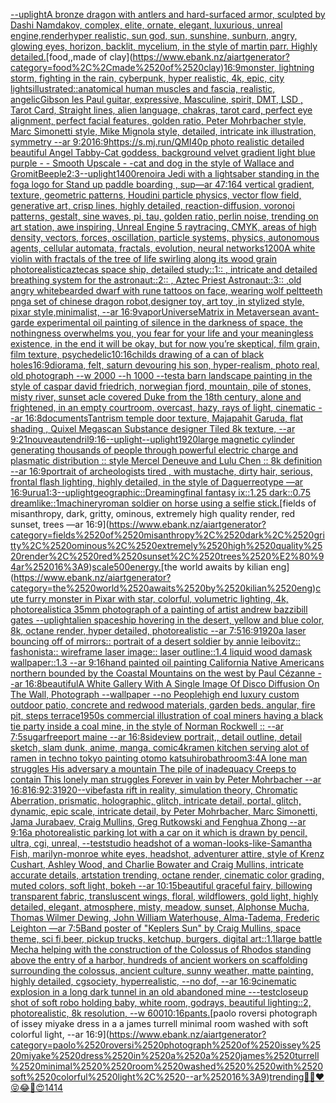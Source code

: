 [--uplight](https://www.ebank.nz/aiartgenerator?category=--uplight)[A bronze dragon with antlers and hard-surfaced armor, sculpted by Dashi Namdakov, complex, elite, ornate, elegant, luxurious, unreal engine,](https://www.ebank.nz/aiartgenerator?category=A%2520bronze%2520dragon%2520with%2520antlers%2520and%2520hard-surfaced%2520armor%2C%2520sculpted%2520by%2520Dashi%2520Namdakov%2C%2520complex%2C%2520elite%2C%2520ornate%2C%2520elegant%2C%2520luxurious%2C%2520unreal%2520engine%2C)[render](https://www.ebank.nz/aiartgenerator?category=render)[hyper realistic,  sun god, sun, sunshine, sunburn, angry, glowing eyes, horizon, backlit, mycelium,  in the style of martin parr. Highly detailed.](https://www.ebank.nz/aiartgenerator?category=hyper%2520realistic%2C%2520%2520sun%2520god%2C%2520sun%2C%2520sunshine%2C%2520sunburn%2C%2520angry%2C%2520glowing%2520eyes%2C%2520horizon%2C%2520backlit%2C%2520mycelium%2C%2520%2520in%2520the%2520style%2520of%2520martin%2520parr.%2520Highly%2520detailed.)[food,,made of clay](https://www.ebank.nz/aiartgenerator?category=food%2C%2Cmade%2520of%2520clay)[16:9](https://www.ebank.nz/aiartgenerator?category=16%3A9)[monster, lightning storm, fighting in the rain, cyberpunk, hyper realistic, 4k, epic, city lights](https://www.ebank.nz/aiartgenerator?category=monster%2C%2520lightning%2520storm%2C%2520fighting%2520in%2520the%2520rain%2C%2520cyberpunk%2C%2520hyper%2520realistic%2C%25204k%2C%2520epic%2C%2520city%2520lights)[illustrated::](https://www.ebank.nz/aiartgenerator?category=illustrated%3A%3A)[anatomical human muscles and fascia, realistic, angelic](https://www.ebank.nz/aiartgenerator?category=anatomical%2520human%2520muscles%2520and%2520fascia%2C%2520realistic%2C%2520angelic)[Gibson les Paul guitar, expressive, Masculine, spirit, DMT, LSD , Tarot Card, Straight lines, alien language, chakras, tarot card, perfect eye alignment, perfect facial features, golden ratio, Peter Mohrbacher style, Marc Simonetti style, Mike Mignola style, detailed, intricate ink illustration, symmetry --ar 9:20](https://www.ebank.nz/aiartgenerator?category=Gibson%2520les%2520Paul%2520guitar%2C%2520expressive%2C%2520Masculine%2C%2520spirit%2C%2520DMT%2C%2520LSD%2520%2C%2520Tarot%2520Card%2C%2520Straight%2520lines%2C%2520alien%2520language%2C%2520chakras%2C%2520tarot%2520card%2C%2520perfect%2520eye%2520alignment%2C%2520perfect%2520facial%2520features%2C%2520golden%2520ratio%2C%2520Peter%2520Mohrbacher%2520style%2C%2520Marc%2520Simonetti%2520style%2C%2520Mike%2520Mignola%2520style%2C%2520detailed%2C%2520intricate%2520ink%2520illustration%2C%2520symmetry%2520--ar%25209%3A20)[16:9](https://www.ebank.nz/aiartgenerator?category=16%3A9)[https://s.mj.run/QMI40p  photo realistic detailed beautiful Angel Tabby-Cat goddess, background velvet gradient light blue purple - - Smooth Upscale - -](https://www.ebank.nz/aiartgenerator?category=https%3A//s.mj.run/QMI40p%2520%2520photo%2520realistic%2520detailed%2520beautiful%2520Angel%2520Tabby-Cat%2520goddess%2C%2520background%2520velvet%2520gradient%2520light%2520blue%2520purple%2520-%2520-%2520Smooth%2520Upscale%2520-%2520-)[cat and dog in the style of Wallace and Gromit](https://www.ebank.nz/aiartgenerator?category=cat%2520and%2520dog%2520in%2520the%2520style%2520of%2520Wallace%2520and%2520Gromit)[Beeple](https://www.ebank.nz/aiartgenerator?category=Beeple)[2:3](https://www.ebank.nz/aiartgenerator?category=2%3A3)[--uplight](https://www.ebank.nz/aiartgenerator?category=--uplight)[1400](https://www.ebank.nz/aiartgenerator?category=1400)[renoir](https://www.ebank.nz/aiartgenerator?category=renoir)[a Jedi with a lightsaber standing in the fog](https://www.ebank.nz/aiartgenerator?category=a%2520Jedi%2520with%2520a%2520lightsaber%2520standing%2520in%2520the%2520fog)[a logo for Stand up paddle boarding , sup](https://www.ebank.nz/aiartgenerator?category=a%2520logo%2520for%2520Stand%2520up%2520paddle%2520boarding%2520%2C%2520sup)[—ar 47:164 vertical gradient, texture, geometric patterns, Houdini particle physics, vector flow field, generative art, crisp lines, highly detailed, reaction-diffusion, voronoi patterns, gestalt, sine waves, pi, tau, golden ratio, perlin noise, trending on art station, awe inspiring, Unreal Engine 5 raytracing, CMYK, areas of high density, vectors, forces, oscillation, particle systems, physics, autonomous agents, cellular automata, fractals, evolution, neural networks](https://www.ebank.nz/aiartgenerator?category=%E2%80%94ar%252047%3A164%2520vertical%2520gradient%2C%2520texture%2C%2520geometric%2520patterns%2C%2520Houdini%2520particle%2520physics%2C%2520vector%2520flow%2520field%2C%2520generative%2520art%2C%2520crisp%2520lines%2C%2520highly%2520detailed%2C%2520reaction-diffusion%2C%2520voronoi%2520patterns%2C%2520gestalt%2C%2520sine%2520waves%2C%2520pi%2C%2520tau%2C%2520golden%2520ratio%2C%2520perlin%2520noise%2C%2520trending%2520on%2520art%2520station%2C%2520awe%2520inspiring%2C%2520Unreal%2520Engine%25205%2520raytracing%2C%2520CMYK%2C%2520areas%2520of%2520high%2520density%2C%2520vectors%2C%2520forces%2C%2520oscillation%2C%2520particle%2520systems%2C%2520physics%2C%2520autonomous%2520agents%2C%2520cellular%2520automata%2C%2520fractals%2C%2520evolution%2C%2520neural%2520networks)[1200](https://www.ebank.nz/aiartgenerator?category=1200)[A white violin with fractals  of the tree of life swirling along its wood grain photorealistic](https://www.ebank.nz/aiartgenerator?category=A%2520white%2520violin%2520with%2520fractals%2520%2520of%2520the%2520tree%2520of%2520life%2520swirling%2520along%2520its%2520wood%2520grain%2520photorealistic)[aztecas space ship, detailed study::1:: , intricate and detailed  breathing system for the astronaut::2:: , Aztec Priest Astronaut::3:: ,](https://www.ebank.nz/aiartgenerator?category=aztecas%2520space%2520ship%2C%2520detailed%2520study%3A%3A1%3A%3A%2520%2C%2520intricate%2520and%2520detailed%2520%2520breathing%2520system%2520for%2520the%2520astronaut%3A%3A2%3A%3A%2520%2C%2520Aztec%2520Priest%2520Astronaut%3A%3A3%3A%3A%2520%2C)[old angry whitebearded dwarf with rune tattoos on face, wearing wolf pelt](https://www.ebank.nz/aiartgenerator?category=old%2520angry%2520whitebearded%2520dwarf%2520with%2520rune%2520tattoos%2520on%2520face%2C%2520wearing%2520wolf%2520pelt)[teeth png](https://www.ebank.nz/aiartgenerator?category=teeth%2520png)[a set of chinese dragon robot,designer toy, art toy ,in stylized style, pixar style,minimalist, --ar 16:9](https://www.ebank.nz/aiartgenerator?category=a%2520set%2520of%2520chinese%2520dragon%2520robot%2Cdesigner%2520toy%2C%2520art%2520toy%2520%2Cin%2520stylized%2520style%2C%2520pixar%2520style%2Cminimalist%2C%2520--ar%252016%3A9)[vapor](https://www.ebank.nz/aiartgenerator?category=vapor)[Universe](https://www.ebank.nz/aiartgenerator?category=Universe)[Matrix in Metaverse](https://www.ebank.nz/aiartgenerator?category=Matrix%2520in%2520Metaverse)[an avant-garde experimental oil painting of silence in the darkness of space, the nothingness overwhelms you, you fear for your life and your meaningless existence, in the end it will be okay, but for now you’re skeptical, film grain, film texture, psychedelic](https://www.ebank.nz/aiartgenerator?category=an%2520avant-garde%2520experimental%2520oil%2520painting%2520of%2520silence%2520in%2520the%2520darkness%2520of%2520space%2C%2520the%2520nothingness%2520overwhelms%2520you%2C%2520you%2520fear%2520for%2520your%2520life%2520and%2520your%2520meaningless%2520existence%2C%2520in%2520the%2520end%2520it%2520will%2520be%2520okay%2C%2520but%2520for%2520now%2520you%E2%80%99re%2520skeptical%2C%2520film%2520grain%2C%2520film%2520texture%2C%2520psychedelic)[10:16](https://www.ebank.nz/aiartgenerator?category=10%3A16)[childs drawing of a can of black holes](https://www.ebank.nz/aiartgenerator?category=childs%2520drawing%2520of%2520a%2520can%2520of%2520black%2520holes)[16:9](https://www.ebank.nz/aiartgenerator?category=16%3A9)[diorama, felt, saturn devouring his son, hyper-realism, photo real, old photograph --w 2000 --h 1000 --test](https://www.ebank.nz/aiartgenerator?category=diorama%2C%2520felt%2C%2520saturn%2520devouring%2520his%2520son%2C%2520hyper-realism%2C%2520photo%2520real%2C%2520old%2520photograph%2520--w%25202000%2520--h%25201000%2520--test)[a barn landscape painting in the style of caspar david friedrich, norwegian fjord, mountain, pile of stones, misty river, sunset acle covered Duke from the 18th century, alone and frightened, in an empty courtroom, overcast, hazy, rays of light, cinematic --ar 16:8](https://www.ebank.nz/aiartgenerator?category=a%2520barn%2520landscape%2520painting%2520in%2520the%2520style%2520of%2520caspar%2520david%2520friedrich%2C%2520norwegian%2520fjord%2C%2520mountain%2C%2520pile%2520of%2520stones%2C%2520misty%2520river%2C%2520sunset%2520acle%2520covered%2520Duke%2520from%2520the%252018th%2520century%2C%2520alone%2520and%2520frightened%2C%2520in%2520an%2520empty%2520courtroom%2C%2520overcast%2C%2520hazy%2C%2520rays%2520of%2520light%2C%2520cinematic%2520--ar%252016%3A8)[documents](https://www.ebank.nz/aiartgenerator?category=documents)[Tantrism temple door texture, Majapahit Garuda, flat shading , Quixel Megascan Substance designer Tiled 8k texture, --ar 9:21](https://www.ebank.nz/aiartgenerator?category=Tantrism%2520temple%2520door%2520texture%2C%2520Majapahit%2520Garuda%2C%2520flat%2520shading%2520%2C%2520Quixel%2520Megascan%2520Substance%2520designer%2520Tiled%25208k%2520texture%2C%2520--ar%25209%3A21)[nouveau](https://www.ebank.nz/aiartgenerator?category=nouveau)[tendril](https://www.ebank.nz/aiartgenerator?category=tendril)[9:16](https://www.ebank.nz/aiartgenerator?category=9%3A16)[--uplight](https://www.ebank.nz/aiartgenerator?category=--uplight)[--uplight](https://www.ebank.nz/aiartgenerator?category=--uplight)[1920](https://www.ebank.nz/aiartgenerator?category=1920)[large magnetic cylinder generating thousands of people through powerful electric charge and plasmatic distribution :: style Mercel Deneuve and Lulu Chen :: 8k definition --ar 16:9](https://www.ebank.nz/aiartgenerator?category=large%2520magnetic%2520cylinder%2520generating%2520thousands%2520of%2520people%2520through%2520powerful%2520electric%2520charge%2520and%2520plasmatic%2520distribution%2520%3A%3A%2520style%2520Mercel%2520Deneuve%2520and%2520Lulu%2520Chen%2520%3A%3A%25208k%2520definition%2520--ar%252016%3A9)[portrait of archeologists tired , with mustache, dirty hair, serious, frontal flash lighting, highly detailed, in the style of Daguerreotype ––ar 16:9](https://www.ebank.nz/aiartgenerator?category=portrait%2520of%2520archeologists%2520tired%2520%2C%2520with%2520mustache%2C%2520dirty%2520hair%2C%2520serious%2C%2520frontal%2520flash%2520lighting%2C%2520highly%2520detailed%2C%2520in%2520the%2520style%2520of%2520Daguerreotype%2520%E2%80%93%E2%80%93ar%252016%3A9)[urua](https://www.ebank.nz/aiartgenerator?category=urua)[1:3](https://www.ebank.nz/aiartgenerator?category=1%3A3)[](https://www.ebank.nz/aiartgenerator?category=)[--uplight](https://www.ebank.nz/aiartgenerator?category=--uplight)[geographic::](https://www.ebank.nz/aiartgenerator?category=geographic%3A%3A)[Dreaming](https://www.ebank.nz/aiartgenerator?category=Dreaming)[final fantasy ix::1.25 dark::0.75 dreamlike::1](https://www.ebank.nz/aiartgenerator?category=final%2520fantasy%2520ix%3A%3A1.25%2520dark%3A%3A0.75%2520dreamlike%3A%3A1)[machinery](https://www.ebank.nz/aiartgenerator?category=machinery)[roman soldier on horse using a selfie stick.](https://www.ebank.nz/aiartgenerator?category=roman%2520soldier%2520on%2520horse%2520using%2520a%2520selfie%2520stick.)[fields of misanthropy, dark, gritty, ominous, extremely high quality render, red sunset, trees —ar 16:9](https://www.ebank.nz/aiartgenerator?category=fields%2520of%2520misanthropy%2C%2520dark%2C%2520gritty%2C%2520ominous%2C%2520extremely%2520high%2520quality%2520render%2C%2520red%2520sunset%2C%2520trees%2520%E2%80%94ar%252016%3A9)[scale](https://www.ebank.nz/aiartgenerator?category=scale)[500](https://www.ebank.nz/aiartgenerator?category=500)[energy.](https://www.ebank.nz/aiartgenerator?category=energy.)[the world awaits by kilian eng](https://www.ebank.nz/aiartgenerator?category=the%2520world%2520awaits%2520by%2520kilian%2520eng)[cute furry monster in Pixar with star, colorful, volumetric lighting, 4k, photorealistic](https://www.ebank.nz/aiartgenerator?category=cute%2520furry%2520monster%2520in%2520Pixar%2520with%2520star%2C%2520colorful%2C%2520volumetric%2520lighting%2C%25204k%2C%2520photorealistic)[a 35mm photograph of a painting of artist andrew bazzi](https://www.ebank.nz/aiartgenerator?category=a%252035mm%2520photograph%2520of%2520a%2520painting%2520of%2520artist%2520andrew%2520bazzi)[bill gates --uplight](https://www.ebank.nz/aiartgenerator?category=bill%2520gates%2520--uplight)[alien spaceship hovering in the desert, yellow and blue color, 8k, octane render, hyper detailed, photorealistic --ar 7:5](https://www.ebank.nz/aiartgenerator?category=alien%2520spaceship%2520hovering%2520in%2520the%2520desert%2C%2520yellow%2520and%2520blue%2520color%2C%25208k%2C%2520octane%2520render%2C%2520hyper%2520detailed%2C%2520photorealistic%2520--ar%25207%3A5)[16:9](https://www.ebank.nz/aiartgenerator?category=16%3A9)[1920](https://www.ebank.nz/aiartgenerator?category=1920)[a laser bouncing off of mirrors:: portrait of a desert soldier by annie leibovitz:: fashonista:: wireframe laser image:: laser outline::1.4 liquid wood damask wallpaper::1.3  --ar 9:16](https://www.ebank.nz/aiartgenerator?category=a%2520laser%2520bouncing%2520off%2520of%2520mirrors%3A%3A%2520portrait%2520of%2520a%2520desert%2520soldier%2520by%2520annie%2520leibovitz%3A%3A%2520fashonista%3A%3A%2520wireframe%2520laser%2520image%3A%3A%2520laser%2520outline%3A%3A1.4%2520liquid%2520wood%2520damask%2520wallpaper%3A%3A1.3%2520%2520--ar%25209%3A16)[hand painted oil painting California Native Americans northern bounded by the Coastal Mountains on the west by Paul Cézanne --ar 16:8](https://www.ebank.nz/aiartgenerator?category=hand%2520painted%2520oil%2520painting%2520California%2520Native%2520Americans%2520northern%2520bounded%2520by%2520the%2520Coastal%2520Mountains%2520on%2520the%2520west%2520by%2520Paul%2520C%C3%A9zanne%2520--ar%252016%3A8)[beautiful](https://www.ebank.nz/aiartgenerator?category=beautiful)[A White Gallery With A Single Image Of Disco Diffusion On The Wall, Photograph --wallpaper --no People](https://www.ebank.nz/aiartgenerator?category=A%2520White%2520Gallery%2520With%2520A%2520Single%2520Image%2520Of%2520Disco%2520Diffusion%2520On%2520The%2520Wall%2C%2520Photograph%2520--wallpaper%2520--no%2520People)[high end luxury custom outdoor patio, concrete and redwood materials, garden beds. angular, fire pit, steps terrace](https://www.ebank.nz/aiartgenerator?category=high%2520end%2520luxury%2520custom%2520outdoor%2520patio%2C%2520concrete%2520and%2520redwood%2520materials%2C%2520garden%2520beds.%2520angular%2C%2520fire%2520pit%2C%2520steps%2520terrace)[1950s commercial illustration of coal miners having a black tie party inside a coal mine, in the style of Norman Rockwell :: --ar 7:5](https://www.ebank.nz/aiartgenerator?category=1950s%2520commercial%2520illustration%2520of%2520coal%2520miners%2520having%2520a%2520black%2520tie%2520party%2520inside%2520a%2520coal%2520mine%2C%2520in%2520the%2520style%2520of%2520Norman%2520Rockwell%2520%3A%3A%2520--ar%25207%3A5)[sugar](https://www.ebank.nz/aiartgenerator?category=sugar)[freeport maine --ar 16:8](https://www.ebank.nz/aiartgenerator?category=freeport%2520maine%2520--ar%252016%3A8)[sideview portrait,, detail outline, detail sketch, slam dunk, anime, manga, comic](https://www.ebank.nz/aiartgenerator?category=sideview%2520portrait%2C%2C%2520detail%2520outline%2C%2520detail%2520sketch%2C%2520slam%2520dunk%2C%2520anime%2C%2520manga%2C%2520comic)[4k](https://www.ebank.nz/aiartgenerator?category=4k)[ramen kitchen serving alot of ramen in techno tokyo painting otomo katsuhiro](https://www.ebank.nz/aiartgenerator?category=ramen%2520kitchen%2520serving%2520alot%2520of%2520ramen%2520in%2520techno%2520tokyo%2520painting%2520otomo%2520katsuhiro)[bathroom](https://www.ebank.nz/aiartgenerator?category=bathroom)[3:4](https://www.ebank.nz/aiartgenerator?category=3%3A4)[A lone man struggles His adversary a mountain The pile of inadequacy Creeps to contain This lonely man struggles Forever in vain by Peter Mohrbacher --ar 16:8](https://www.ebank.nz/aiartgenerator?category=A%2520lone%2520man%2520struggles%2520His%2520adversary%2520a%2520mountain%2520The%2520pile%2520of%2520inadequacy%2520Creeps%2520to%2520contain%2520This%2520lonely%2520man%2520struggles%2520Forever%2520in%2520vain%2520by%2520Peter%2520Mohrbacher%2520--ar%252016%3A8)[16:9](https://www.ebank.nz/aiartgenerator?category=16%3A9)[2:3](https://www.ebank.nz/aiartgenerator?category=2%3A3)[1920](https://www.ebank.nz/aiartgenerator?category=1920)[--vibefast](https://www.ebank.nz/aiartgenerator?category=--vibefast)[a rift in reality, simulation theory, Chromatic Aberration, prismatic, holographic, glitch, intricate detail, portal, glitch, dynamic, epic scale, intricate detail, by Peter Mohrbacher, Marc Simonetti, Jama Jurabaev, Craig Mullins, Greg Rutkowski and Fenghua Zhong --ar 9:16](https://www.ebank.nz/aiartgenerator?category=a%2520rift%2520in%2520reality%2C%2520simulation%2520theory%2C%2520Chromatic%2520Aberration%2C%2520prismatic%2C%2520holographic%2C%2520glitch%2C%2520intricate%2520detail%2C%2520portal%2C%2520glitch%2C%2520dynamic%2C%2520epic%2520scale%2C%2520intricate%2520detail%2C%2520by%2520Peter%2520Mohrbacher%2C%2520Marc%2520Simonetti%2C%2520Jama%2520Jurabaev%2C%2520Craig%2520Mullins%2C%2520Greg%2520Rutkowski%2520and%2520Fenghua%2520Zhong%2520--ar%25209%3A16)[a photorealistic parking lot with a car on it which is drawn by pencil, ultra, cgi, unreal, --test](https://www.ebank.nz/aiartgenerator?category=a%2520photorealistic%2520parking%2520lot%2520with%2520a%2520car%2520on%2520it%2520which%2520is%2520drawn%2520by%2520pencil%2C%2520ultra%2C%2520cgi%2C%2520unreal%2C%2520--test)[studio headshot of a woman-looks-like-Samantha Fish, marilyn-monroe white eyes, headshot, adventurer attire, style of Krenz Cushart, Ashley Wood, and Charlie Bowater and Craig Mullins, intricate accurate details, artstation trending, octane render, cinematic color grading, muted colors, soft light, bokeh --ar 10:15](https://www.ebank.nz/aiartgenerator?category=studio%2520headshot%2520of%2520a%2520woman-looks-like-Samantha%2520Fish%2C%2520marilyn-monroe%2520white%2520eyes%2C%2520headshot%2C%2520adventurer%2520attire%2C%2520style%2520of%2520Krenz%2520Cushart%2C%2520Ashley%2520Wood%2C%2520and%2520Charlie%2520Bowater%2520and%2520Craig%2520Mullins%2C%2520intricate%2520accurate%2520details%2C%2520artstation%2520trending%2C%2520octane%2520render%2C%2520cinematic%2520color%2520grading%2C%2520muted%2520colors%2C%2520soft%2520light%2C%2520bokeh%2520--ar%252010%3A15)[beautiful graceful fairy, billowing transparent fabric, transluscent wings, floral, wildflowers, gold light, highly detailed, elegant, atmosphere, misty, meadow, sunset, Alphonse Mucha, Thomas Wilmer Dewing, John William Waterhouse, Alma-Tadema, Frederic Leighton —ar 7:5](https://www.ebank.nz/aiartgenerator?category=beautiful%2520graceful%2520fairy%2C%2520billowing%2520transparent%2520fabric%2C%2520transluscent%2520wings%2C%2520floral%2C%2520wildflowers%2C%2520gold%2520light%2C%2520highly%2520detailed%2C%2520elegant%2C%2520atmosphere%2C%2520misty%2C%2520meadow%2C%2520sunset%2C%2520Alphonse%2520Mucha%2C%2520Thomas%2520Wilmer%2520Dewing%2C%2520John%2520William%2520Waterhouse%2C%2520Alma-Tadema%2C%2520Frederic%2520Leighton%2520%E2%80%94ar%25207%3A5)[Band poster of "Keplers Sun" by Craig Mullins, space theme, sci fi,](https://www.ebank.nz/aiartgenerator?category=Band%2520poster%2520of%2520%22Keplers%2520Sun%22%2520by%2520Craig%2520Mullins%2C%2520space%2520theme%2C%2520sci%2520fi%2C)[beer, pickup trucks, ketchup, burgers, digital art::1.1](https://www.ebank.nz/aiartgenerator?category=beer%2C%2520pickup%2520trucks%2C%2520ketchup%2C%2520burgers%2C%2520digital%2520art%3A%3A1.1)[large battle Mecha helping with the construction of the Colossus of Rhodos standing above the entry of a harbor, hundreds of ancient workers on scaffolding surrounding the colossus, ancient culture, sunny weather, matte painting, highly detailed, cgsociety, hyperrealistic, --no dof, --ar 16:9](https://www.ebank.nz/aiartgenerator?category=large%2520battle%2520Mecha%2520helping%2520with%2520the%2520construction%2520of%2520the%2520Colossus%2520of%2520Rhodos%2520standing%2520above%2520the%2520entry%2520of%2520a%2520harbor%2C%2520hundreds%2520of%2520ancient%2520workers%2520on%2520scaffolding%2520surrounding%2520the%2520colossus%2C%2520ancient%2520culture%2C%2520sunny%2520weather%2C%2520matte%2520painting%2C%2520highly%2520detailed%2C%2520cgsociety%2C%2520hyperrealistic%2C%2520--no%2520dof%2C%2520--ar%252016%3A9)[cinematic explosion in a long dark tunnel in an old abandoned mine -](https://www.ebank.nz/aiartgenerator?category=cinematic%2520explosion%2520in%2520a%2520long%2520dark%2520tunnel%2520in%2520an%2520old%2520abandoned%2520mine%2520-)[--test](https://www.ebank.nz/aiartgenerator?category=--test)[closeup shot of soft robo holding baby, white room, godrays, beautiful lighting::2, photorealistic, 8k resolution, --w 600](https://www.ebank.nz/aiartgenerator?category=closeup%2520shot%2520of%2520soft%2520robo%2520holding%2520baby%2C%2520white%2520room%2C%2520godrays%2C%2520beautiful%2520lighting%3A%3A2%2C%2520photorealistic%2C%25208k%2520resolution%2C%2520--w%2520600)[10:16](https://www.ebank.nz/aiartgenerator?category=10%3A16)[pants.](https://www.ebank.nz/aiartgenerator?category=pants.)[paolo roversi photograph of issey miyake dress in a a james turrell minimal  room washed  with soft colorful light, --ar 16:9](https://www.ebank.nz/aiartgenerator?category=paolo%2520roversi%2520photograph%2520of%2520issey%2520miyake%2520dress%2520in%2520a%2520a%2520james%2520turrell%2520minimal%2520%2520room%2520washed%2520%2520with%2520soft%2520colorful%2520light%2C%2520--ar%252016%3A9)[trending](https://www.ebank.nz/aiartgenerator?category=trending)[🤗🎉❤️😝😂👀😍](https://www.ebank.nz/aiartgenerator?category=%F0%9F%A4%97%F0%9F%8E%89%E2%9D%A4%EF%B8%8F%F0%9F%98%9D%F0%9F%98%82%F0%9F%91%80%F0%9F%98%8D)[1414](https://www.ebank.nz/aiartgenerator?category=1414)
